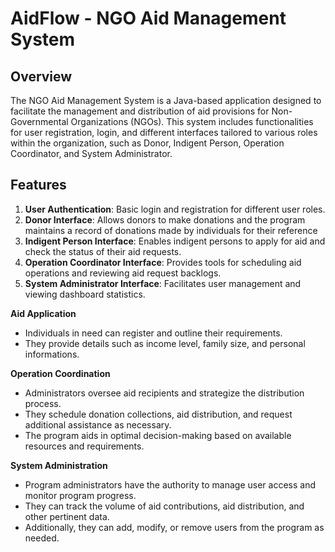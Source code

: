 # AidFlow - NGO Aid Management System

## Overview

The NGO Aid Management System is a Java-based application designed to facilitate the management and distribution of aid provisions for Non-Governmental Organizations (NGOs). This system includes functionalities for user registration, login, and different interfaces tailored to various roles within the organization, such as Donor, Indigent Person, Operation Coordinator, and System Administrator.

## Features

1. **User Authentication**: Basic login and registration for different user roles.
2. **Donor Interface**: Allows donors to make donations and the program maintains a record of donations made by individuals for their reference
3. **Indigent Person Interface**: Enables indigent persons to apply for aid and check the status of their aid requests.
4. **Operation Coordinator Interface**: Provides tools for scheduling aid operations and reviewing aid request backlogs.
5. **System Administrator Interface**: Facilitates user management and viewing dashboard statistics.


**Aid Application**
   - Individuals in need can register and outline their requirements.
   - They provide details such as income level, family size, and personal informations.
     
**Operation Coordination**
   - Administrators oversee aid recipients and strategize the distribution process.
   - They schedule donation collections, aid distribution, and request additional assistance as necessary.
   - The program aids in optimal decision-making based on available resources and requirements.

**System Administration**
   - Program administrators have the authority to manage user access and monitor program progress.
   - They can track the volume of aid contributions, aid distribution, and other pertinent data.
   - Additionally, they can add, modify, or remove users from the program as needed.
